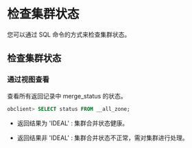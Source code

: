 # 检查集群状态

您可以通过 SQL 命令的方式来检查集群状态。

## 检查集群状态

### 通过视图查看

查看所有返回记录中 merge_status 的状态。

```sql
obclient> SELECT status FROM __all_zone;
```

* 返回结果为 'IDEAL' : 集群合并状态健康。

* 返回结果非 'IDEAL' : 集群合并状态不正常，需对集群进行处理。
